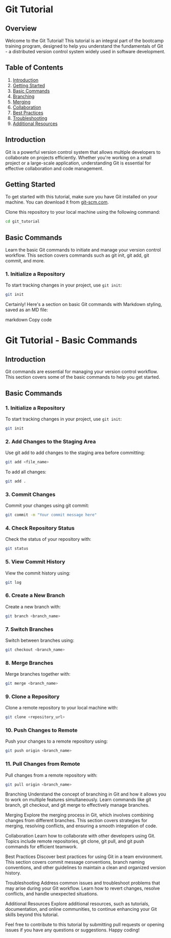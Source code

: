 # Git Tutorial

## Overview

Welcome to the Git Tutorial! This tutorial is an integral part of the bootcamp training program, designed to help you understand the fundamentals of Git - a distributed version control system widely used in software development.

## Table of Contents

1. [Introduction](#introduction)
2. [Getting Started](#getting-started)
3. [Basic Commands](#basic-commands)
4. [Branching](#branching)
5. [Merging](#merging)
6. [Collaboration](#collaboration)
7. [Best Practices](#best-practices)
8. [Troubleshooting](#troubleshooting)
9. [Additional Resources](#additional-resources)

## Introduction

Git is a powerful version control system that allows multiple developers to collaborate on projects efficiently. Whether you're working on a small project or a large-scale application, understanding Git is essential for effective collaboration and code management.

## Getting Started

To get started with this tutorial, make sure you have Git installed on your machine. You can download it from [git-scm.com](https://git-scm.com/).

Clone this repository to your local machine using the following command:

```bash
cd git_tutorial
```
## Basic Commands
Learn the basic Git commands to initiate and manage your version control workflow. This section covers commands such as git init, git add, git commit, and more.
### 1. Initialize a Repository

To start tracking changes in your project, use `git init`:

```bash
git init
```

Certainly! Here's a section on basic Git commands with Markdown styling, saved as an MD file:

markdown
Copy code
# Git Tutorial - Basic Commands

## Introduction

Git commands are essential for managing your version control workflow. This section covers some of the basic commands to help you get started.

## Basic Commands

### 1. Initialize a Repository

To start tracking changes in your project, use `git init`:

```bash
git init
```

### 2. Add Changes to the Staging Area
Use git add to add changes to the staging area before committing:

``` bash
git add <file_name>
```
To add all changes:

```bash
git add .
```
### 3. Commit Changes
Commit your changes using git commit:

``` bash
git commit -m "Your commit message here"
```
### 4. Check Repository Status
Check the status of your repository with:

``` bash
git status
```

### 5. View Commit History
View the commit history using:

``` bash
git log
```
### 6. Create a New Branch
Create a new branch with:

``` bash
git branch <branch_name>

```
### 7. Switch Branches
Switch between branches using:

``` bash
git checkout <branch_name>
```
### 8. Merge Branches
Merge branches together with:

``` bash
git merge <branch_name>
```
### 9. Clone a Repository
Clone a remote repository to your local machine with:

``` bash
git clone <repository_url>
```

### 10. Push Changes to Remote
Push your changes to a remote repository using:

``` bash
git push origin <branch_name>
```

### 11. Pull Changes from Remote
Pull changes from a remote repository with:

``` bash
git pull origin <branch_name>
```


Branching
Understand the concept of branching in Git and how it allows you to work on multiple features simultaneously. Learn commands like git branch, git checkout, and git merge to effectively manage branches.

Merging
Explore the merging process in Git, which involves combining changes from different branches. This section covers strategies for merging, resolving conflicts, and ensuring a smooth integration of code.

Collaboration
Learn how to collaborate with other developers using Git. Topics include remote repositories, git clone, git pull, and git push commands for efficient teamwork.

Best Practices
Discover best practices for using Git in a team environment. This section covers commit message conventions, branch naming conventions, and other guidelines to maintain a clean and organized version history.

Troubleshooting
Address common issues and troubleshoot problems that may arise during your Git workflow. Learn how to revert changes, resolve conflicts, and handle unexpected situations.

Additional Resources
Explore additional resources, such as tutorials, documentation, and online communities, to continue enhancing your Git skills beyond this tutorial.

Feel free to contribute to this tutorial by submitting pull requests or opening issues if you have any questions or suggestions. Happy coding!
